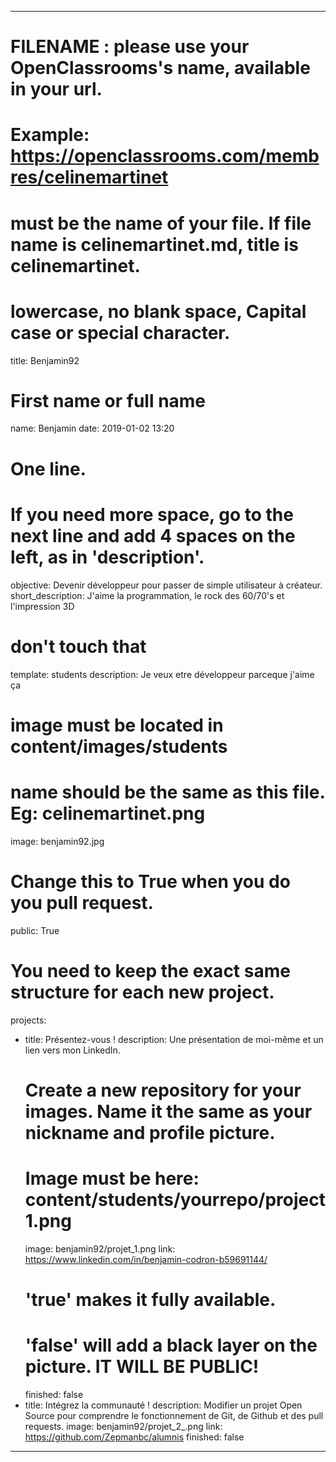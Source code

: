 ---

# FILENAME : please use your OpenClassrooms's name, available in your url.
# Example: https://openclassrooms.com/membres/celinemartinet
# must be the name of your file. If file name is celinemartinet.md, title is celinemartinet.
# lowercase, no blank space, Capital case or special character.
title: Benjamin92

# First name or full name
name: Benjamin
date: 2019-01-02 13:20

# One line.
# If you need more space, go to the next line and add 4 spaces on the left, as in 'description'.
objective: Devenir développeur pour passer de simple utilisateur à créateur.
short_description: J'aime la programmation, le rock des 60/70's et l'impression 3D

# don't touch that
template: students
description:
    Je veux etre développeur parceque j'aime ça

# image must be located in content/images/students
# name should be the same as this file. Eg: celinemartinet.png
image: benjamin92.jpg

# Change this to True when you do you pull request.
public: True

# You need to keep the exact same structure for each new project.
projects:
  - title: Présentez-vous !
    description: Une présentation de moi-même et un lien vers mon LinkedIn.
    # Create a new repository for your images. Name it the same as your nickname and profile picture.
    # Image must be here: content/students/yourrepo/project1.png
    image: benjamin92/projet_1.png
    link: https://www.linkedin.com/in/benjamin-codron-b59691144/
    # 'true' makes it fully available.
    # 'false' will add a black layer on the picture. IT WILL BE PUBLIC!
    finished: false
  - title: Intégrez la communauté !
    description: Modifier un projet Open Source pour comprendre le fonctionnement de Git, de Github et des pull requests. 
    image: benjamin92/projet_2_.png
    link: https://github.com/Zepmanbc/alumnis
    finished: false
---